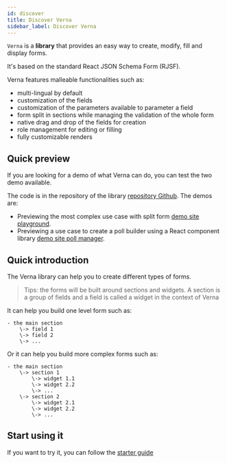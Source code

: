```yaml
---
id: discover
title: Discover Verna
sidebar_label: Discover Verna
---
```


`Verna` is a **library** that provides an easy way to create, modify, fill and display forms.

It's based on the standard React JSON Schema Form (RJSF).

Verna features malleable functionalities such as:
- multi-lingual by default
- customization of the fields
- customization of the parameters available to parameter a field
- form split in sections while managing the validation of the whole form
- native drag and drop of the fields for creation
- role management for editing or filling
- fully customizable renders

## Quick preview

If you are looking for a demo of what Verna can do, you can test the two demo available.

The code is in the repository of the library [repository Github](https://github.com/openfun/verna).
The demos are:
- Previewing the most complex use case with split form [demo site playground](https://openfun.github.io/verna/playground/).
- Previewing a use case to create a poll builder using a React component library [demo site poll manager](https://openfun.github.io/verna/poll/).

## Quick introduction

The Verna library can help you to create different types of forms.

> Tips: the forms will be built around sections and widgets.
> A section is a group of fields and a field is called a widget in the context of Verna

It can help you build one level form such as:
```
- the main section
    \-> field 1
    \-> field 2
    \-> ...
```

Or it can help you build more complex forms such as:
```
- the main section
    \-> section 1
        \-> widget 1.1
        \-> widget 2.2
        \-> ...
    \-> section 2
        \-> widget 2.1
        \-> widget 2.2
        \-> ...
```

## Start using it

If you want to try it, you can follow the [starter guide](./starter.md)
